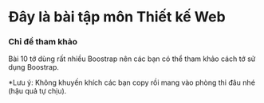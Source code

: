 # Đây là bài tập môn Thiết kế Web
### Chỉ đề tham khảo
Bài 10 tớ dùng rất nhiều Boostrap nên các bạn có thể tham khảo cách tớ sử dụng Boostrap.

*Lưu ý: Không khuyến khích các bạn copy rồi mang vào phòng thi đâu nhé (hậu quả tự chịu).

